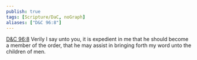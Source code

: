 ```yaml
---
publish: true
tags: [Scripture/DaC, noGraph]
aliases: ["D&C 96:8"]
---
```

[D&C 96:8](https://churchofjesuschrist.org/study/scriptures/dc-testament/dc/96?lang=eng&id=p8#p8) Verily I say unto you, it is expedient in me that he should become a member of the order, that he may assist in bringing forth my word unto the children of men.
